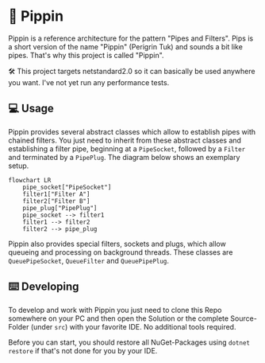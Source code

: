 # 📐 Pippin

Pippin is a reference architecture for the pattern "Pipes and Filters".
Pips is a short version of the name "Pippin" (Perigrin Tuk) and sounds
a bit like pipes. That's why this project is called "Pippin".

🛠️ This project targets netstandard2.0 so it can basically be used anywhere you want. 
I've not yet run any performance tests.

## 💻 Usage

Pippin provides several abstract classes which allow to establish pipes with chained filters.
You just need to inherit from these abstract classes and establishing a filter pipe, beginning at a 
`PipeSocket`, followed by a `Filter` and terminated by a `PipePlug`. 
The diagram below shows an exemplary setup.

```mermaid
flowchart LR
    pipe_socket["PipeSocket"]
    filter1["Filter A"]
    filter2["Filter B"]
    pipe_plug["PipePlug"]
    pipe_socket --> filter1
    filter1 --> filter2
    filter2 --> pipe_plug
```

Pippin also provides special filters, sockets and plugs, which allow queueing and processing on background threads.
These classes are `QueuePipeSocket`, `QueueFilter` and `QueuePipePlug`.

## ⌨️ Developing

To develop and work with Pippin you just need to clone this Repo somewhere on your PC and then open the Solution or the complete Source-Folder (under `src`) with your favorite IDE. No additional tools required.

Before you can start, you should restore all NuGet-Packages using `dotnet restore` if that's not done for you by your IDE.